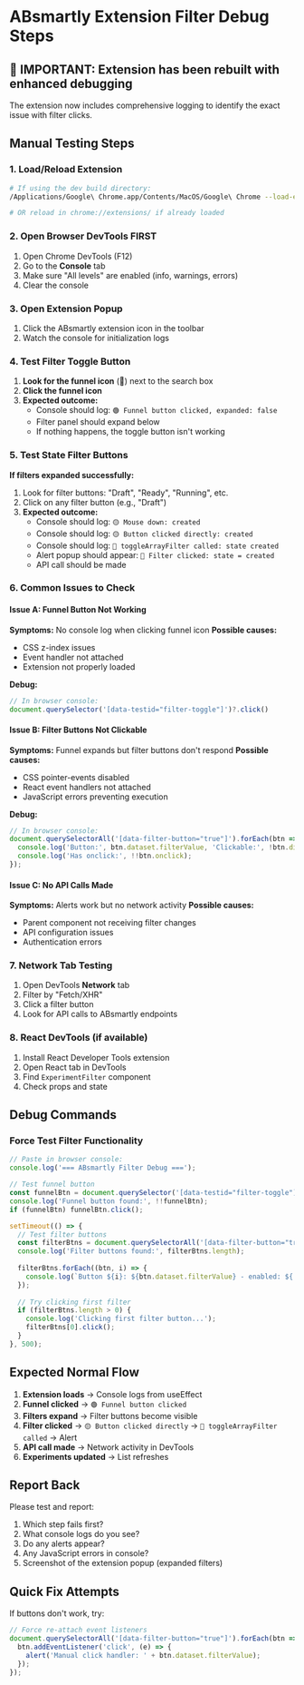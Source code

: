 # ABsmartly Extension Filter Debug Steps

## 🚨 IMPORTANT: Extension has been rebuilt with enhanced debugging

The extension now includes comprehensive logging to identify the exact issue with filter clicks.

## Manual Testing Steps

### 1. Load/Reload Extension
```bash
# If using the dev build directory:
/Applications/Google\ Chrome.app/Contents/MacOS/Google\ Chrome --load-extension=/Users/joalves/git_tree/absmartly-browser-extension/build/chrome-mv3-prod

# OR reload in chrome://extensions/ if already loaded
```

### 2. Open Browser DevTools FIRST
1. Open Chrome DevTools (F12)
2. Go to the **Console** tab
3. Make sure "All levels" are enabled (info, warnings, errors)
4. Clear the console

### 3. Open Extension Popup
1. Click the ABsmartly extension icon in the toolbar
2. Watch the console for initialization logs

### 4. Test Filter Toggle Button
1. **Look for the funnel icon** (🔽) next to the search box
2. **Click the funnel icon**
3. **Expected outcome:** 
   - Console should log: `🟢 Funnel button clicked, expanded: false`
   - Filter panel should expand below
   - If nothing happens, the toggle button isn't working

### 5. Test State Filter Buttons
**If filters expanded successfully:**
1. Look for filter buttons: "Draft", "Ready", "Running", etc.
2. Click on any filter button (e.g., "Draft")
3. **Expected outcome:**
   - Console should log: `🟡 Mouse down: created`
   - Console should log: `🟡 Button clicked directly: created`
   - Console should log: `🔵 toggleArrayFilter called: state created`
   - Alert popup should appear: `🎯 Filter clicked: state = created`
   - API call should be made

### 6. Common Issues to Check

#### Issue A: Funnel Button Not Working
**Symptoms:** No console log when clicking funnel icon
**Possible causes:**
- CSS z-index issues
- Event handler not attached
- Extension not properly loaded

**Debug:**
```javascript
// In browser console:
document.querySelector('[data-testid="filter-toggle"]')?.click()
```

#### Issue B: Filter Buttons Not Clickable
**Symptoms:** Funnel expands but filter buttons don't respond
**Possible causes:**
- CSS pointer-events disabled
- React event handlers not attached
- JavaScript errors preventing execution

**Debug:**
```javascript
// In browser console:
document.querySelectorAll('[data-filter-button="true"]').forEach(btn => {
  console.log('Button:', btn.dataset.filterValue, 'Clickable:', !btn.disabled);
  console.log('Has onclick:', !!btn.onclick);
});
```

#### Issue C: No API Calls Made
**Symptoms:** Alerts work but no network activity
**Possible causes:**
- Parent component not receiving filter changes
- API configuration issues
- Authentication errors

### 7. Network Tab Testing
1. Open DevTools **Network** tab
2. Filter by "Fetch/XHR"
3. Click a filter button
4. Look for API calls to ABsmartly endpoints

### 8. React DevTools (if available)
1. Install React Developer Tools extension
2. Open React tab in DevTools
3. Find `ExperimentFilter` component
4. Check props and state

## Debug Commands

### Force Test Filter Functionality
```javascript
// Paste in browser console:
console.log('=== ABsmartly Filter Debug ===');

// Test funnel button
const funnelBtn = document.querySelector('[data-testid="filter-toggle"]');
console.log('Funnel button found:', !!funnelBtn);
if (funnelBtn) funnelBtn.click();

setTimeout(() => {
  // Test filter buttons
  const filterBtns = document.querySelectorAll('[data-filter-button="true"]');
  console.log('Filter buttons found:', filterBtns.length);
  
  filterBtns.forEach((btn, i) => {
    console.log(`Button ${i}: ${btn.dataset.filterValue} - enabled: ${!btn.disabled}`);
  });
  
  // Try clicking first filter
  if (filterBtns.length > 0) {
    console.log('Clicking first filter button...');
    filterBtns[0].click();
  }
}, 500);
```

## Expected Normal Flow

1. **Extension loads** → Console logs from useEffect
2. **Funnel clicked** → `🟢 Funnel button clicked` 
3. **Filters expand** → Filter buttons become visible
4. **Filter clicked** → `🟡 Button clicked directly` → `🔵 toggleArrayFilter called` → Alert
5. **API call made** → Network activity in DevTools
6. **Experiments updated** → List refreshes

## Report Back

Please test and report:
1. Which step fails first?
2. What console logs do you see?
3. Do any alerts appear?
4. Any JavaScript errors in console?
5. Screenshot of the extension popup (expanded filters)

## Quick Fix Attempts

If buttons don't work, try:
```javascript
// Force re-attach event listeners
document.querySelectorAll('[data-filter-button="true"]').forEach(btn => {
  btn.addEventListener('click', (e) => {
    alert('Manual click handler: ' + btn.dataset.filterValue);
  });
});
```